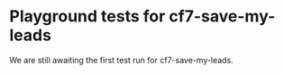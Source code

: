 # Playground tests for cf7-save-my-leads
We are still awaiting the first test run for cf7-save-my-leads.
